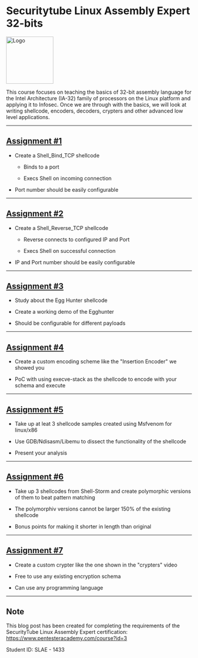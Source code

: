 # Securitytube Linux Assembly Expert 32-bits


<img src="http://videos.pentesteracademy.com.s3.amazonaws.com/videos/badges/low/SHELLCODING32.png" width="128" alt="Logo">

This course focuses on teaching the basics of 32-bit assembly language for the Intel Architecture (IA-32) family of processors on the Linux platform and applying it to Infosec. Once we are through with the basics, we will look at writing shellcode, encoders, decoders, crypters and other advanced low level applications.


---------------------------------------------------

## [Assignment #1](https://github.com/ricardojoserf/slae/tree/master/ex1)

- Create a Shell_Bind_TCP shellcode

	- Binds to a port

	- Execs Shell on incoming connection

- Port number should be easily configurable


---------------------------------------------------


## [Assignment #2](https://github.com/ricardojoserf/slae/tree/master/ex2)

- Create a Shell_Reverse_TCP shellcode

	- Reverse connects to configured IP and Port

	- Execs Shell on successful connection

- IP and Port number should be easily configurable


---------------------------------------------------


## [Assignment #3](https://github.com/ricardojoserf/slae/tree/master/ex3)

- Study about the Egg Hunter shellcode

- Create a working demo of the Egghunter

- Should be configurable for different payloads


---------------------------------------------------


## [Assignment #4](https://github.com/ricardojoserf/slae/tree/master/ex4)

- Create a custom encoding scheme like the "Insertion Encoder" we showed you

- PoC with using execve-stack as the shellcode to encode with your schema and execute


---------------------------------------------------

## [Assignment #5](https://github.com/ricardojoserf/slae/tree/master/ex5)

- Take up at leat 3 shellcode samples created using Msfvenom for linux/x86

- Use GDB/Ndisasm/Libemu to dissect the functionality of the shellcode

- Present your analysis

---------------------------------------------------


## [Assignment #6](https://github.com/ricardojoserf/slae/tree/master/ex6)

- Take up 3 shellcodes from Shell-Storm and create polymorphic versions of them to beat pattern matching

- The polymorphiv versions cannot be larger 150% of the existing shellcode

- Bonus points for making it shorter in length than original


---------------------------------------------------


## [Assignment #7](https://github.com/ricardojoserf/slae/tree/master/ex7)

- Create a custom crypter like the one shown in the "crypters" video

- Free to use any existing encryption schema

- Can use any programming language


---------------------------------------------------


## Note

This blog post has been created for completing the requirements of the SecurityTube Linux Assembly Expert certification: https://www.pentesteracademy.com/course?id=3

Student ID: SLAE - 1433